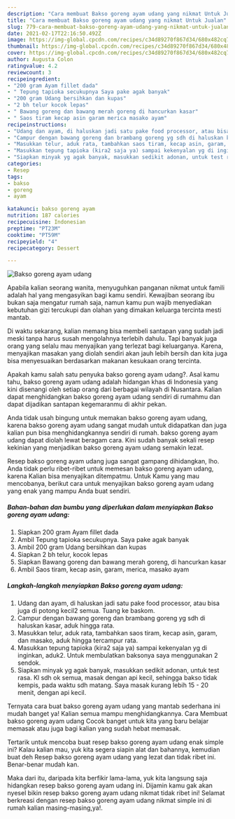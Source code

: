 ```yaml
---
description: "Cara membuat Bakso goreng ayam udang yang nikmat Untuk Jualan"
title: "Cara membuat Bakso goreng ayam udang yang nikmat Untuk Jualan"
slug: 779-cara-membuat-bakso-goreng-ayam-udang-yang-nikmat-untuk-jualan
date: 2021-02-17T22:16:50.492Z
image: https://img-global.cpcdn.com/recipes/c34d89270f867d34/680x482cq70/bakso-goreng-ayam-udang-foto-resep-utama.jpg
thumbnail: https://img-global.cpcdn.com/recipes/c34d89270f867d34/680x482cq70/bakso-goreng-ayam-udang-foto-resep-utama.jpg
cover: https://img-global.cpcdn.com/recipes/c34d89270f867d34/680x482cq70/bakso-goreng-ayam-udang-foto-resep-utama.jpg
author: Augusta Colon
ratingvalue: 4.2
reviewcount: 3
recipeingredient:
- "200 gram Ayam fillet dada"
- " Tepung tapioka secukupnya Saya pake agak banyak"
- "200 gram Udang bersihkan dan kupas"
- "2 bh telur kocok lepas"
- " Bawang goreng dan bawang merah goreng di hancurkan kasar"
- " Saos tiram kecap asin garam merica masako ayam"
recipeinstructions:
- "Udang dan ayam, di haluskan jadi satu pake food processor, atau bisa juga di potong kecil2 semua. Tuang ke baskom."
- "Campur dengan bawang goreng dan brambang goreng yg sdh di haluskan kasar, aduk hingga rata."
- "Masukkan telur, aduk rata, tambahkan saos tiram, kecap asin, garam, dan masako, aduk hingga tercampur rata."
- "Masukkan tepung tapioka (kira2 saja ya) sampai kekenyalan yg di inginkan, aduk2. Untuk membulatkan baksonya saya menggunakan 2 sendok."
- "Siapkan minyak yg agak banyak, masukkan sedikit adonan, untuk test rasa. Kl sdh ok semua, masak dengan api kecil, sehingga bakso tidak kempis, pada waktu sdh matang. Saya masak kurang lebih 15 - 20 menit, dengan api kecil."
categories:
- Resep
tags:
- bakso
- goreng
- ayam

katakunci: bakso goreng ayam 
nutrition: 187 calories
recipecuisine: Indonesian
preptime: "PT23M"
cooktime: "PT59M"
recipeyield: "4"
recipecategory: Dessert

---
```



![Bakso goreng ayam udang](https://img-global.cpcdn.com/recipes/c34d89270f867d34/680x482cq70/bakso-goreng-ayam-udang-foto-resep-utama.jpg)

Apabila kalian seorang wanita, menyuguhkan panganan nikmat untuk famili adalah hal yang mengasyikan bagi kamu sendiri. Kewajiban seorang ibu bukan saja mengatur rumah saja, namun kamu pun wajib menyediakan kebutuhan gizi tercukupi dan olahan yang dimakan keluarga tercinta mesti mantab.

Di waktu  sekarang, kalian memang bisa membeli santapan yang sudah jadi meski tanpa harus susah mengolahnya terlebih dahulu. Tapi banyak juga orang yang selalu mau menyajikan yang terlezat bagi keluarganya. Karena, menyajikan masakan yang diolah sendiri akan jauh lebih bersih dan kita juga bisa menyesuaikan berdasarkan makanan kesukaan orang tercinta. 



Apakah kamu salah satu penyuka bakso goreng ayam udang?. Asal kamu tahu, bakso goreng ayam udang adalah hidangan khas di Indonesia yang kini disenangi oleh setiap orang dari berbagai wilayah di Nusantara. Kalian dapat menghidangkan bakso goreng ayam udang sendiri di rumahmu dan dapat dijadikan santapan kegemaranmu di akhir pekan.

Anda tidak usah bingung untuk memakan bakso goreng ayam udang, karena bakso goreng ayam udang sangat mudah untuk didapatkan dan juga kalian pun bisa menghidangkannya sendiri di rumah. bakso goreng ayam udang dapat diolah lewat beragam cara. Kini sudah banyak sekali resep kekinian yang menjadikan bakso goreng ayam udang semakin lezat.

Resep bakso goreng ayam udang juga sangat gampang dihidangkan, lho. Anda tidak perlu ribet-ribet untuk memesan bakso goreng ayam udang, karena Kalian bisa menyajikan ditempatmu. Untuk Kamu yang mau mencobanya, berikut cara untuk menyajikan bakso goreng ayam udang yang enak yang mampu Anda buat sendiri.

<!--inarticleads1-->

##### Bahan-bahan dan bumbu yang diperlukan dalam menyiapkan Bakso goreng ayam udang:

1. Siapkan 200 gram Ayam fillet dada
1. Ambil  Tepung tapioka secukupnya. Saya pake agak banyak
1. Ambil 200 gram Udang bersihkan dan kupas
1. Siapkan 2 bh telur, kocok lepas
1. Siapkan  Bawang goreng dan bawang merah goreng, di hancurkan kasar
1. Ambil  Saos tiram, kecap asin, garam, merica, masako ayam




<!--inarticleads2-->

##### Langkah-langkah menyiapkan Bakso goreng ayam udang:

1. Udang dan ayam, di haluskan jadi satu pake food processor, atau bisa juga di potong kecil2 semua. Tuang ke baskom.
1. Campur dengan bawang goreng dan brambang goreng yg sdh di haluskan kasar, aduk hingga rata.
1. Masukkan telur, aduk rata, tambahkan saos tiram, kecap asin, garam, dan masako, aduk hingga tercampur rata.
1. Masukkan tepung tapioka (kira2 saja ya) sampai kekenyalan yg di inginkan, aduk2. Untuk membulatkan baksonya saya menggunakan 2 sendok.
1. Siapkan minyak yg agak banyak, masukkan sedikit adonan, untuk test rasa. Kl sdh ok semua, masak dengan api kecil, sehingga bakso tidak kempis, pada waktu sdh matang. Saya masak kurang lebih 15 - 20 menit, dengan api kecil.




Ternyata cara buat bakso goreng ayam udang yang mantab sederhana ini mudah banget ya! Kalian semua mampu menghidangkannya. Cara Membuat bakso goreng ayam udang Cocok banget untuk kita yang baru belajar memasak atau juga bagi kalian yang sudah hebat memasak.

Tertarik untuk mencoba buat resep bakso goreng ayam udang enak simple ini? Kalau kalian mau, yuk kita segera siapin alat dan bahannya, kemudian buat deh Resep bakso goreng ayam udang yang lezat dan tidak ribet ini. Benar-benar mudah kan. 

Maka dari itu, daripada kita berfikir lama-lama, yuk kita langsung saja hidangkan resep bakso goreng ayam udang ini. Dijamin kamu gak akan nyesel bikin resep bakso goreng ayam udang nikmat tidak ribet ini! Selamat berkreasi dengan resep bakso goreng ayam udang nikmat simple ini di rumah kalian masing-masing,ya!.

